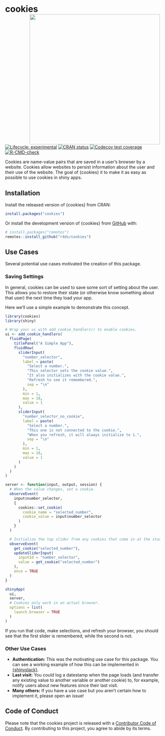 
<!-- README.md is generated from README.Rmd. Please edit that file -->

# cookies <a href="https://r4ds.github.io/cookies/"><img src="man/figures/logo.svg" align="right" height="424" /></a>

<!-- badges: start -->

[![Lifecycle:
experimental](https://img.shields.io/badge/lifecycle-experimental-orange.svg)](https://lifecycle.r-lib.org/articles/stages.html#experimental)
[![CRAN
status](https://www.r-pkg.org/badges/version/cookies)](https://CRAN.R-project.org/package=cookies)
[![Codecov test
coverage](https://codecov.io/gh/r4ds/cookies/branch/main/graph/badge.svg)](https://app.codecov.io/gh/r4ds/cookies?branch=main)
[![R-CMD-check](https://github.com/r4ds/cookies/actions/workflows/R-CMD-check.yaml/badge.svg)](https://github.com/r4ds/cookies/actions/workflows/R-CMD-check.yaml)
<!-- badges: end -->

Cookies are name-value pairs that are saved in a user’s browser by a
website. Cookies allow websites to persist information about the user
and their use of the website. The goal of {cookies} it to make it as
easy as possible to use cookies in shiny apps.

## Installation

Install the released version of {cookies} from CRAN:

``` r
install.packages("cookies")
```

Or install the development version of {cookies} from
[GitHub](https://github.com/) with:

``` r
# install.packages("remotes")
remotes::install_github("r4ds/cookies")
```

## Use Cases

Several potential use cases motivated the creation of this package.

### Saving Settings

In general, cookies can be used to save some sort of setting about the
user. This allows you to restore their state (or otherwise know
something about that user) the next time they load your app.

Here we’ll use a simple example to demonstrate this concept.

``` r
library(cookies)
library(shiny)

# Wrap your ui with add_cookie_handlers() to enable cookies.
ui <- add_cookie_handlers(
  fluidPage(
    titlePanel("A Simple App"),
    fluidRow(
      sliderInput(
        "number_selector",
        label = paste(
          "Select a number.",
          "This selector sets the cookie value.",
          "It also initializes with the cookie value.",
          "Refresh to see it remembered.",
          sep = "\n"
        ),
        min = 1,
        max = 10,
        value = 1
      ),
      sliderInput(
        "number_selector_no_cookie",
        label = paste(
          "Select a number.",
          "This one is not connected to the cookie.",
          "When you refresh, it will always initialize to 1.",
          sep = "\n"
        ),
        min = 1,
        max = 10,
        value = 1
      )
    )
  )
)

server <- function(input, output, session) {
  # When the value changes, set a cookie.
  observeEvent(
    input$number_selector,
    {
      cookies::set_cookie(
        cookie_name = "selected_number",
        cookie_value = input$number_selector
      )
    }
  )

  # Initialize the top slider from any cookies that come in at the start.
  observeEvent(
    get_cookie("selected_number"),
    updateSliderInput(
      inputId = "number_selector",
      value = get_cookie("selected_number")
    ),
    once = TRUE
  )
}

shinyApp(
  ui,
  server,
  # Cookies only work in an actual browser.
  options = list(
    launch.browser = TRUE
  )
)
```

If you run that code, make selections, and refresh your browser, you
should see that the first slider is remembered, while the second is not.

### Other Use Cases

- **Authentication:** This was the motivating use case for this package.
  You can see a working example of how this can be implemented in
  [{shinyslack}](https://github.com/r4ds/shinyslack).
- **Last visit:** You could log a datestamp when the page loads (and
  transfer any existing value to another variable or another cookie) to,
  for example, notify users about new features since their last visit.
- **Many others:** If you have a use case but you aren’t certain how to
  implement it, please open an issue!

## Code of Conduct

Please note that the cookies project is released with a [Contributor
Code of
Conduct](https://contributor-covenant.org/version/2/1/CODE_OF_CONDUCT.html).
By contributing to this project, you agree to abide by its terms.
